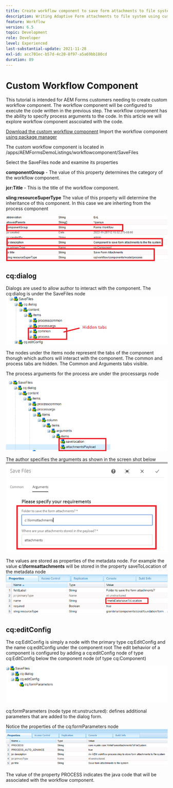 ```yaml
---
title: Create workflow component to save form attachments to file system
description: Writing Adaptive Form attachments to file system using custom workflow component
feature: Workflow
version: 6.5
topic: Development
role: Developer
level: Experienced
last-substantial-update: 2021-11-28
exl-id: acc701ec-b57d-4c20-8f97-a5a69bb180cd
duration: 89
---
```

# Custom Workflow Component

This tutorial is intended for AEM Forms customers needing to create custom workflow component. The workflow component will be configured to execute the code written in the previous step. The workflow component has the ability to specify process arguments to the code. In this article we will explore workflow component asscoiated with the code.


[Download the custom workflow component](assets/saveFiles.zip)
Import the workflow component [using package manager](http://localhost:4502/crx/packmgr/index.jsp)

The custom workflow component is located in /apps/AEMFormsDemoListings/workflowcomponent/SaveFiles

Select the SaveFiles node and examine its properties

**componentGroup** - The value of this property determines the category of the workflow component.

**jcr:Title** - This is the title of the workflow component.

**sling:resourceSuperType** The value of this property will determine the inheritance of this component. In this case we are inherting from the process component


![component-properties](assets/component-properties1.png)

## cq:dialog

Dialogs are used to allow author to interact with the component. The cq:dialog is under the SaveFiles node
![cq-dialog](assets/cq-dialog.png)

The nodes under the items node represent the tabs of the component thorugh which authors will interact with the component. The common and process tabs are hidden. The Common and Arguments tabs visible.

The process arguments for the process are under the processargs node

![process-args](assets/process-arguments.png)

The author specifies the arguments as shown in the screen shot below
![workflow-component](assets/custom-workflow-component.png)

The values are stored as properties of the metadata node. For example the value **c:\formsattachments** will be stored in the property saveToLocation of the metadata node
![save-location](assets/save-to-location.png)

## cq:editConfig

The cq:EditConfig is simply a node with the primary type cq:EditConfig and the name cq:editConfig under the component root
The edit behavior of a component is configured by adding a cq:editConfig node of type cq:EditConfig below the component node (of type cq:Component)

![edit-config](assets/cq-edit-config.png)

cq:formParameters (node type nt:unstructured): defines additional parameters that are added to the dialog form.


Notice the properties of the cq:formParameters node
![from-parameters-properties](assets/form-parameters-properties.png)

The value of the property PROCESS indicates the java code that will be associated with the workflow component.
